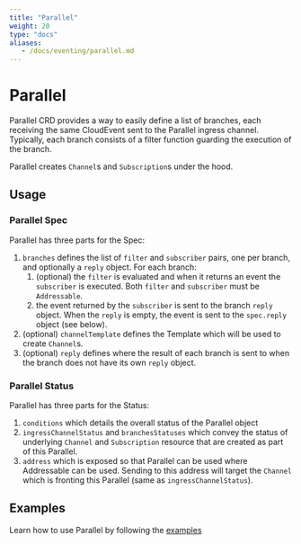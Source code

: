 ```yaml
---
title: "Parallel"
weight: 20
type: "docs"
aliases:
   - /docs/eventing/parallel.md
---
```


# Parallel

Parallel CRD provides a way to easily define a list of branches, each receiving
the same CloudEvent sent to the Parallel ingress channel. Typically, each branch
consists of a filter function guarding the execution of the branch.

Parallel creates `Channel`s and `Subscription`s under the hood.

## Usage

### Parallel Spec

Parallel has three parts for the Spec:

1. `branches` defines the list of `filter` and `subscriber` pairs, one per branch,
   and optionally a `reply` object. For each branch:
   1. (optional) the `filter` is evaluated and when it returns an event the `subscriber` is
      executed. Both `filter` and `subscriber` must be `Addressable`.
   1. the event returned by the `subscriber` is sent to the branch `reply`
      object. When the `reply` is empty, the event is sent to the `spec.reply`
      object (see below).
1. (optional) `channelTemplate` defines the Template which will be used to
   create `Channel`s.
1. (optional) `reply` defines where the result of each branch is sent to when
   the branch does not have its own `reply` object.

### Parallel Status

Parallel has three parts for the Status:

1. `conditions` which details the overall status of the Parallel object
1. `ingressChannelStatus` and `branchesStatuses` which convey the status of
   underlying `Channel` and `Subscription` resource that are created as part of
   this Parallel.
1. `address` which is exposed so that Parallel can be used where Addressable can
   be used. Sending to this address will target the `Channel` which is fronting
   this Parallel (same as `ingressChannelStatus`).

## Examples

Learn how to use Parallel by following the [examples](../samples/parallel/README.md)
